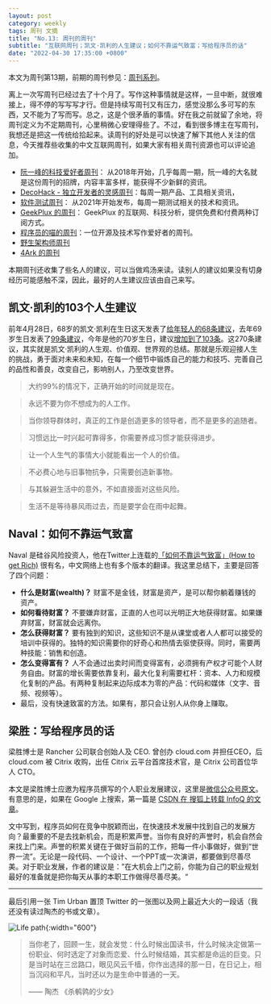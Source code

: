 ```yaml
---
layout: post
category: weekly
tags: 周刊 文摘
title: "No.13: 周刊的周刊"
subtitle: "互联网周刊；凯文·凯利的人生建议；如何不靠运气致富；写给程序员的话"
date: "2022-04-30 17:35:00 +0800"
---
```


本文为周刊第13期，前期的周刊参见：[周刊系列](/tags/周刊)。

离上一次写周刊已经过去了十个月了。写作这种事情就是这样，一旦中断，就很难接上，得不停的写写写才行。但是持续写周刊又有压力，感觉没那么多可写的东西，又不能为了写而写。总之，这是个很矛盾的事情。好在我之前就留了余地，将周刊定义为不定期周刊，心里稍微心安理得些了。不过，看到很多博主在写周刊，我想还是把这一传统给拾起来。读周刊的好处是可以快速了解下其他人关注的信息，今天推荐些收集的中文互联网周刊，如果大家有相关周刊资源也可以评论追加。

- [阮一峰的科技爱好者周刊](https://www.ruanyifeng.com/blog/weekly/)： 从2018年开始，几乎每周一期，阮一峰的大名就是这份周刊的招牌，内容丰富多样，能获得不少新鲜的资讯。
- [DecoHack - 独立开发者的灵感周刊](https://www.decohack.com/)：每周一期产品、工具相关资讯，
- [软件测试周刊](https://github.com/bxiaopeng/SoftwareTestingWeekly)： 从2021年开始发布，每周一期测试相关的技术和资讯。
- [GeekPlux 的周刊](https://geekplux.zhubai.love/)： GeekPlux 的互联网、科技分析，提供免费和付费两种订阅方式。
- [程序员的喵的周刊](https://catcoding.me/tags/#%E5%91%A8%E5%88%8A)：一位开源及技术写作爱好者的周刊。
- [野生架构师周刊](https://tech.codelc.com/)
- [4Ark 的周刊](https://4ark.me/weekly/)

本期周刊还收集了些名人的建议，可以当做鸡汤来读。读别人的建议如果没有切身经历可能感触不深，因此，最好的人生建议应该由自己来写。

## 凯文·凯利的103个人生建议

前年4月28日，68岁的凯文·凯利在生日这天发表了[给年轻人的68条建议](https://kk.org/thetechnium/68-bits-of-unsolicited-advice/)，去年69岁生日发表了[99条建议](https://kk.org/thetechnium/99-additional-bits-of-unsolicited-advice/)，今年是他的70岁生日，建议[增加到了103条](https://kk.org/thetechnium/103-bits-of-advice-i-wish-i-had-known/)。这270条建议，其实就是凯文·凯利的人生观、价值观、世界观的总结。那就是乐观迎接人生的挑战，勇于面对未来和未知，在每一个细节中锻炼自己的能力和技巧、完善自己的品性和善良，改变自己，影响别人，乃至改变世界。

> 大约99%的情况下，正确开始的时间就是现在。
> 

> 永远不要为你不想成为的人工作。
> 

> 当你领导群体时，真正的工作是创造更多的领导者，而不是更多的追随者。
> 

> 习惯远比一时兴起可靠得多，你需要养成习惯才能获得进步。
> 

> 让一个人生气的事情大小就能看出一个人的价值。
> 

> 不必费心地与旧事物抗争，只需要创造新事物。
> 

> 与其躲避生活中的意外，不如直接面对这些风险。
> 

> 生活不是等待暴风雨过去，而是要学会在雨中起舞。
> 

## Naval：如何不靠运气致富

Naval 是硅谷风险投资人，他在Twitter上连载的[「如何不靠运气致富」(How to get Rich)](https://twitter.com/naval/status/1002103360646823936?lang=en) 很有名，中文网络上也有多个版本的翻译。我这里总结下，主要是回答了四个问题：

- **什么是财富(wealth)？** 财富不是金钱，财富是资产，是可以帮你躺着赚钱的资产。
- **如何看待财富？** 不要嫌弃财富，正直的人也可以光明正大地获得财富。如果嫌弃财富，财富就会远离你。
- **怎么获得财富？** 要有独到的知识，这些知识不是从课堂或者人人都可以接受的培训中获得的。独特的知识需要你的好奇心和热情去驱使获得。同时，需要两种技能：销售和创造。
- **怎么变得富有？** 人不会通过出卖时间而变得富有，必须拥有产权才可能个人财务自由。财富的增长需要依靠复利，最大化复利需要杠杆：资本、人力和规模化复制的产品。有两种复制起来边际成本为零的产品：代码和媒体（文字、音频、视频等）。
- 最后，没有快速致富的方法。如果有，那只会让别人从你身上赚取。

## 梁胜：写给程序员的话

梁胜博士是 Rancher 公司联合创始人及 CEO. 曾创办 cloud.com 并担任CEO，后 cloud.com 被 Citrix 收购，出任 Citrix 云平台首席技术官，是 Citrix 公司首位华人 CTO。

本文是梁胜博士应邀为程序员撰写的个人职业发展建议，这里是[微信公众号原文](https://mp.weixin.qq.com/s/3hXMvQa7IO3zS-7JfxRhiQ)。有意思的是，如果在 Google 上搜索，第一篇是 [CSDN 在 搜狐上转载 InfoQ 的文章](https://www.sohu.com/a/204858673_115128)。

文中写到，程序员如何在竞争中脱颖而出，在快速技术发展中找到自己的发展方向？最重要的不是去找新机会，而是积累声誉。当你有良好的声誉时，机会自然会来找上门来。声誉的积累关键在于做好当前的工作，把每一件小事做好，做到“世界一流”。无论是一段代码、一个设计、一个PPT或一次演讲，都要做到尽善尽美。对于职业发展，作者的建议是：”在大机会上门之前，你能为自己的职业规划最好的准备就是把你每天从事的本职工作做得尽善尽美。“

*********************************************

最后引用一张 Tim Urban 置顶 Twitter 的一张图以及网上最近大火的一段话（我还没有读过陶杰的书或文章）。

![Life path]({{site.images_baseurl}}/posts/life_path.jpeg?w=600){:width="600"}

> 当你老了，回顾一生，就会发觉：什么时候出国读书，什么时候决定做第一份职业、何时选定了对象而恋爱、什么时候结婚，其实都是命运的巨变。只是当时站在三岔路口，眼见风云千樯，你作出选择的那一日，在日记上，相当沉闷和平凡，当时还以为是生命中普通的一天。
> 
> —— 陶杰 《杀鹌鹑的少女》
>
